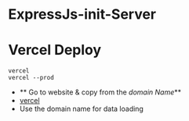 # ExpressJs-init-Server

# Vercel Deploy
```
vercel
vercel --prod
```
- ** Go to website & copy from the *domain Name***
- <a href="https://vercel.com/dashboard">vercel</a>
- Use the domain name for data loading